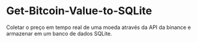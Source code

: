 # Get-Bitcoin-Value-to-SQLite
Coletar o preço em tempo real de uma moeda através da API da binance e armazenar em um banco de dados SQLite.
